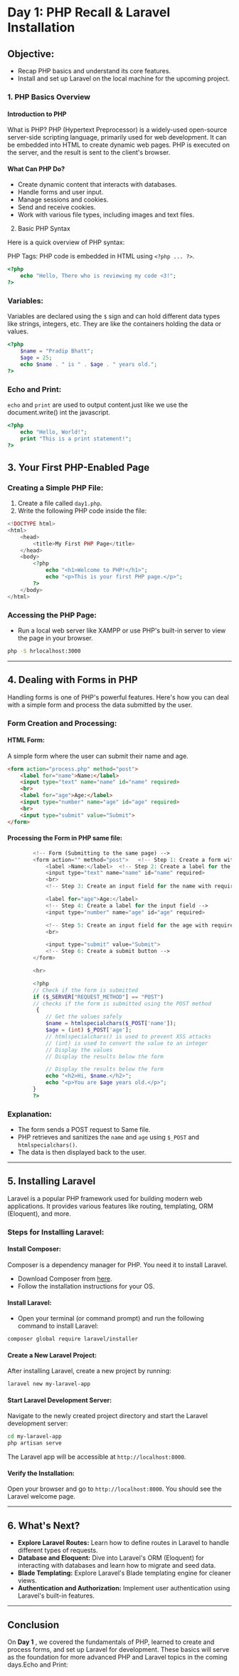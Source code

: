 
# Day 1: PHP Recall & Laravel Installation

## Objective:
- Recap PHP basics and understand its core features.
- Install and set up Laravel on the local machine for the upcoming project.

### 1. PHP Basics Overview

 #### Introduction to PHP

What is PHP? 
PHP (Hypertext Preprocessor) is a widely-used open-source server-side scripting language, primarily used for web development. It can be embedded into HTML to create dynamic web pages. PHP is executed on the server, and the result is sent to the client's browser.

#### What Can PHP Do?
- Create dynamic content that interacts with databases.
- Handle forms and user input.
- Manage sessions and cookies.
- Send and receive cookies.
- Work with various file types, including images and text files.




2. Basic PHP Syntax

Here is a quick overview of PHP syntax:

PHP Tags:
PHP code is embedded in HTML using `<?php ... ?>`.

```php
<?php
    echo "Hello, There who is reviewing my code <3!";
?>
```
### Variables:

Variables are declared using the `$` sign and can hold different data types like strings, integers, etc.
They are like the containers holding the data or values.

```php
<?php
    $name = "Pradip Bhatt";
    $age = 25;
    echo $name . " is " . $age . " years old.";
?>
```

### Echo and Print:

`echo` and `print` are used to output content.just like we use the document.write() int the javascript.

```php
<?php
    echo "Hello, World!";
    print "This is a print statement!";
?>
```

## 3. Your First PHP-Enabled Page

### Creating a Simple PHP File:

1. Create a file called `day1.php`.
2. Write the following PHP code inside the file:

```php
<!DOCTYPE html>
<html>
    <head>
        <title>My First PHP Page</title>
    </head>
    <body>
        <?php
            echo "<h1>Welcome to PHP!</h1>";
            echo "<p>This is your first PHP page.</p>";
        ?>
    </body>
</html>
```

### Accessing the PHP Page:

* Run a local web server like XAMPP or use PHP's built-in server to view the page in your browser.

```bash
php -S hrlocalhost:3000
```

---

## 4. Dealing with Forms in PHP

Handling forms is one of PHP's powerful features. Here's how you can deal with a simple form and process the data submitted by the user.

### Form Creation and Processing:

#### HTML Form:

A simple form where the user can submit their name and age.

```html
<form action="process.php" method="post">
    <label for="name">Name:</label>
    <input type="text" name="name" id="name" required>
    <br>
    <label for="age">Age:</label>
    <input type="number" name="age" id="age" required>
    <br>
    <input type="submit" value="Submit">
</form>
```

#### Processing the Form in PHP same file:

```php
        <!-- Form (Submitting to the same page) -->
        <form action="" method="post">   <!-- Step 1: Create a form with POST method yaha action="" garyau vane form will be submitted to the same page or current oage  -->
            <label >Name:</label>  <!-- Step 2: Create a label for the input field -->
            <input type="text" name="name" id="name" required>
            <br>
            <!-- Step 3: Create an input field for the name with required attribute name="name" vaneko attribute used while sending the form ani ID is used for linking the label for form validation -->

            <label for="age">Age:</label>
            <!-- Step 4: Create a label for the input field -->
            <input type="number" name="age" id="age" required>

            <!-- Step 5: Create an input field for the age with required attribute name="age" vaneko attribute used while sending the form ani ID is used for linking the label for form validation -->
            <br>

            <input type="submit" value="Submit">
            <!-- Step 6: Create a submit button -->
        </form>

        <hr>

        <?php
        // Check if the form is submitted
        if ($_SERVER["REQUEST_METHOD"] == "POST")  
        // checks if the form is submitted using the POST method
         {
            // Get the values safely
            $name = htmlspecialchars($_POST['name']);
            $age = (int) $_POST['age'];
            // htmlspecialchars() is used to prevent XSS attacks
            // (int) is used to convert the value to an integer
            // Display the values
            // Display the results below the form

            // Display the results below the form
            echo "<h2>Hi, $name.</h2>";
            echo "<p>You are $age years old.</p>";
        }
        ?>
```

### Explanation:

* The form sends a POST request to Same file.
* PHP retrieves and sanitizes the `name` and `age` using `$_POST` and `htmlspecialchars()`.
* The data is then displayed back to the user.

---

## 5. Installing Laravel

Laravel is a popular PHP framework used for building modern web applications. It provides various features like routing, templating, ORM (Eloquent), and more.

### Steps for Installing Laravel:

#### Install Composer:

Composer is a dependency manager for PHP. You need it to install Laravel.

* Download Composer from [here](https://getcomposer.org/).
* Follow the installation instructions for your OS.

#### Install Laravel:

* Open your terminal (or command prompt) and run the following command to install Laravel:

```bash
composer global require laravel/installer
```

#### Create a New Laravel Project:

After installing Laravel, create a new project by running:

```bash
laravel new my-laravel-app
```

#### Start Laravel Development Server:

Navigate to the newly created project directory and start the Laravel development server:

```bash
cd my-laravel-app
php artisan serve
```

The Laravel app will be accessible at `http://localhost:8000`.

#### Verify the Installation:

Open your browser and go to `http://localhost:8000`. You should see the Laravel welcome page.

---

## 6. What's Next?

* **Explore Laravel Routes:** Learn how to define routes in Laravel to handle different types of requests.
* **Database and Eloquent:** Dive into Laravel's ORM (Eloquent) for interacting with databases and learn how to migrate and seed data.
* **Blade Templating:** Explore Laravel's Blade templating engine for cleaner views.
* **Authentication and Authorization:** Implement user authentication using Laravel's built-in features.

---

## Conclusion

On  **Day 1** , we covered the fundamentals of PHP, learned to create and process forms, and set up Laravel for development. These basics will serve as the foundation for more advanced PHP and Laravel topics in the coming days.Echo and Print:
